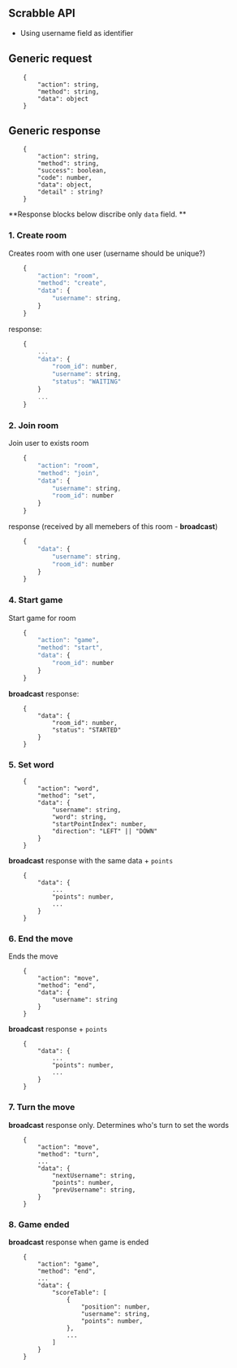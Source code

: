 ## Scrabble API 

- Using username field as identifier


## Generic request
```
	{
		"action": string,
		"method": string,
		"data": object
	}
```


## Generic response
```
	{
		"action": string,
		"method": string,
		"success": boolean,
		"code": number,
		"data": object,
		"detail" : string?
	}
```
**Response blocks below discribe only `data` field. **

### 1. Create room
Creates room with one user (username should be unique?)
```javascript 
	{
		"action": "room",
		"method": "create",
		"data": {
			"username": string,
		}
	}
```

response:
```javascript
	{
		...
		"data": {
			"room_id": number,
			"username": string,
			"status": "WAITING"
		}
		...
	}
```

### 2. Join room
Join user to exists room

```javascript
	{
		"action": "room",
		"method": "join",
		"data": {
			"username": string,
			"room_id": number
		}
	}
```

response (received by all memebers of this room - **broadcast**)
```javascript
	{
		"data": {
			"username": string,
			"room_id": number
		}
	}
```

### 4. Start game
Start game for room

```javascript
	{
		"action": "game",
		"method": "start",
		"data": {
			"room_id": number
		}
	}
```

**broadcast** response:
```javscript
	{
		"data": {
			"room_id": number,
			"status": "STARTED"
		}
	}
```

### 5. Set word
```
	{
		"action": "word",
		"method": "set",
		"data": {
			"username": string,
			"word": string,
			"startPointIndex": number,
			"direction": "LEFT" || "DOWN"
		}
	}
```

**broadcast** response with the same data + `points`
```
	{
		"data": {
			...
			"points": number,
			...
		}
	}
```

### 6.  End the move
Ends the move 
```
	{
		"action": "move",
		"method": "end",
		"data": {
			"username": string
		}
	}
```

**broadcast** response + `points`

```
	{
		"data": {
			...
			"points": number,
			...
		}
	}
```


### 7. Turn the move
**broadcast** response only.
Determines who's turn to set the words

```
	{
		"action": "move",
		"method": "turn",
		...
		"data": {
			"nextUsername": string,
			"points": number,
			"prevUsername": string,
		}
	}
```

### 8. Game ended
**broadcast** response when game is ended

```
	{
		"action": "game",
		"method": "end",
		...
		"data": {
			"scoreTable": [
				{
					"position": number,
					"username": string,
					"points": number,
				},
				...
			]
		}
	}
```


